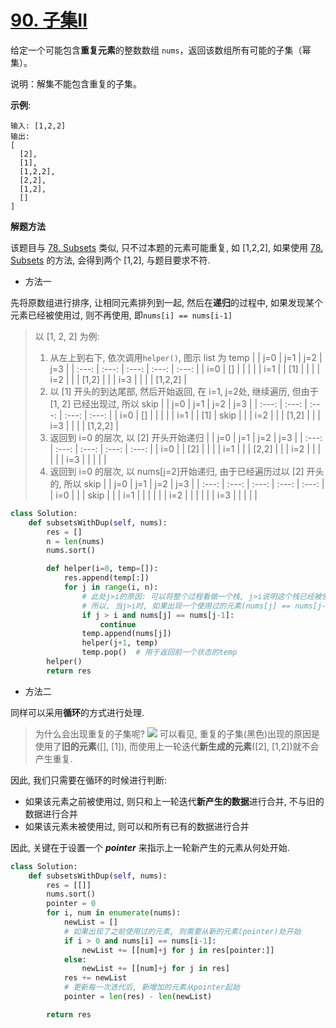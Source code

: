 # [90. 子集II](https://leetcode-cn.com/problems/subsets-ii/)

给定一个可能包含**重复元素**的整数数组 `nums`，返回该数组所有可能的子集（幂集）。

说明：解集不能包含重复的子集。

**示例**:
```
输入: [1,2,2]
输出:
[
  [2],
  [1],
  [1,2,2],
  [2,2],
  [1,2],
  []
]
```

**解题方法**

该题目与 [78. Subsets](https://leetcode.com/problems/subsets/) 类似, 只不过本题的元素可能重复, 如 [1,2,2], 如果使用 [78. Subsets](https://leetcode.com/problems/subsets/) 的方法, 会得到两个 [1,2], 与题目要求不符.

* 方法一

先将原数组进行排序, 让相同元素排列到一起, 然后在**递归**的过程中, 如果发现某个元素已经被使用过, 则不再使用, 即`nums[i] == nums[i-1]`

> 以 [1, 2, 2] 为例:
> 1. 从左上到右下, 依次调用`helper()`, 图示 list 为 temp
>    |       | j=0   | j=1   | j=2   | j=3     |
>    | :---: | :---: | :---: | :---: | :---:   |
>    | i=0   | []    |       |       |         |
>    | i=1   |       | [1]   |       |         |
>    | i=2   |       |       | [1,2] |         |
>    | i=3   |       |       |       | [1,2,2] |
> 2. 以 [1] 开头的到达尾部, 然后开始返回, 在 i=1, j=2处, 继续遍历, 但由于 [1, 2] 已经出现过, 所以 skip
>    |       | j=0   | j=1   | j=2   | j=3     |
>    | :---: | :---: | :---: | :---: | :---:   |
>    | i=0   | []    |       |       |         |
>    | i=1   |       | [1]   | skip  |         |
>    | i=2   |       |       | [1,2] |         |
>    | i=3   |       |       |       | [1,2,2] |
> 3. 返回到 i=0 的层次, 以 [2] 开头开始递归
>    |       | j=0   | j=1   | j=2   | j=3     |
>    | :---: | :---: | :---: | :---: | :---:   |
>    | i=0   |       | [2]   |       |         |
>    | i=1   |       |       | [2,2] |         |
>    | i=2   |       |       |       |         |
>    | i=3   |       |       |       |         |
> 4. 返回到 i=0 的层次, 以 nums[j=2]开始递归, 由于已经遍历过以 [2] 开头的, 所以 skip
>    |       | j=0   | j=1   | j=2   | j=3     |
>    | :---: | :---: | :---: | :---: | :---:   |
>    | i=0   |       |       | skip  |         |
>    | i=1   |       |       |       |         |
>    | i=2   |       |       |       |         |
>    | i=3   |       |       |       |         |

```py
class Solution:
    def subsetsWithDup(self, nums):
        res = []
        n = len(nums)
        nums.sort()

        def helper(i=0, temp=[]):
            res.append(temp[:])
            for j in range(i, n):
                # 此处j>i的原因: 可以将整个过程看做一个栈, j>i说明这个栈已经被使用过, 或者说后续的元素已经被使用过一次
                # 所以, 当j>i时, 如果出现一个使用过的元素(nums[j] == nums[j-1]), 则跳过
                if j > i and nums[j] == nums[j-1]:
                    continue
                temp.append(nums[j])
                helper(j+1, temp)
                temp.pop()  # 用于返回前一个状态的temp
        helper()
        return res
```

* 方法二

同样可以采用**循环**的方式进行处理.

> 为什么会出现重复的子集呢?
> <img src="https://pic.leetcode-cn.com/87ba90075a0a54e867ee05a65612d6f00766624c9f50f92beb9004e8b5a3ff27-image.png">
> 可以看见, 重复的子集(黑色)出现的原因是使用了**旧的元素**([], [1]), 而使用上一轮迭代**新生成的元素**([2], [1,2])就不会产生重复.

因此, 我们只需要在循环的时候进行判断: 
* 如果该元素之前被使用过, 则只和上一轮迭代**新产生的数据**进行合并, 不与旧的数据进行合并
* 如果该元素未被使用过, 则可以和所有已有的数据进行合并

因此, 关键在于设置一个 ***pointer*** 来指示上一轮新产生的元素从何处开始.

```py
class Solution:
    def subsetsWithDup(self, nums):
        res = [[]]
        nums.sort()
        pointer = 0
        for i, num in enumerate(nums):
            newList = []
            # 如果出现了之前使用过的元素, 则需要从新的元素(pointer)处开始
            if i > 0 and nums[i] == nums[i-1]:
                newList += [[num]+j for j in res[pointer:]]
            else:
                newList += [[num]+j for j in res]
            res += newList
            # 更新每一次迭代后, 新增加的元素从pointer起始
            pointer = len(res) - len(newList)

        return res
```